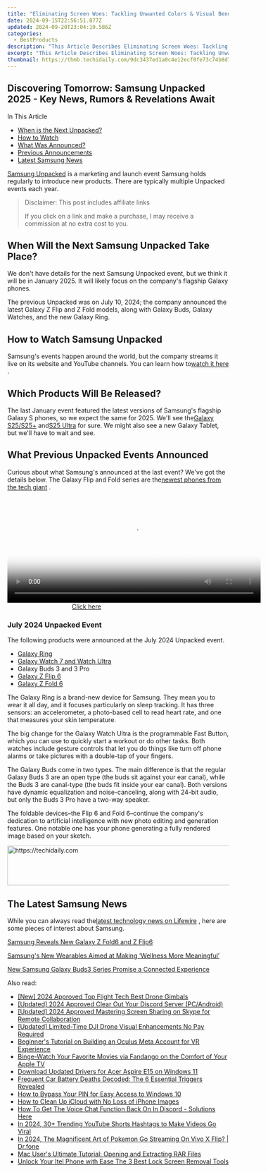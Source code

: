 ```yaml
---
title: "Eliminating Screen Woes: Tackling Unwanted Colors & Visual Bends"
date: 2024-09-15T22:56:51.877Z
updated: 2024-09-20T23:04:19.586Z
categories:
  - BestProducts
description: "This Article Describes Eliminating Screen Woes: Tackling Unwanted Colors & Visual Bends"
excerpt: "This Article Describes Eliminating Screen Woes: Tackling Unwanted Colors & Visual Bends"
thumbnail: https://thmb.techidaily.com/9dc3437ed1a0c4e12ecf0fe73c74b8d72b51654a1b0d3ea6af6735c5a10c75f4.jpg
---
```


## Discovering Tomorrow: Samsung Unpacked 2025 - Key News, Rumors & Revelations Await

 In This Article

* [When is the Next Unpacked?](https://www.lifewire.com/#toc-when-will-the-next-samsung-unpacked-take-place)
* [How to Watch](https://www.lifewire.com/#toc-how-to-watch-samsung-unpacked)
* [What Was Announced?](https://www.lifewire.com/#toc-which-products-will-be-released)
* [Previous Announcements](https://www.lifewire.com/#toc-what-previous-unpacked-events-announced)
* [Latest Samsung News](https://www.lifewire.com/#toc-the-latest-samsung-news)

[Samsung Unpacked](https://shop-links.co/link/?exclusive=1&publisher_slug=itechdaily19598&url=https%3A%2F%2Fwww.samsung.com%2Fglobal%2Fgalaxy%2Fevents%2Funpacked%2F) is a marketing and launch event Samsung holds regularly to introduce new products. There are typically multiple Unpacked events each year.

>  Disclaimer: This post includes affiliate links
>
>  If you click on a link and make a purchase, I may receive a commission at no extra cost to you.
>

## When Will the Next Samsung Unpacked Take Place?

 We don't have details for the next Samsung Unpacked event, but we think it will be in January 2025\. It will likely focus on the company's flagship Galaxy phones.

 The previous Unpacked was on July 10, 2024; the company announced the latest Galaxy Z Flip and Z Fold models, along with Galaxy Buds, Galaxy Watches, and the new Galaxy Ring.

## How to Watch Samsung Unpacked

 Samsung's events happen around the world, but the company streams it live on its website and YouTube channels. You can learn how to[watch it here](https://www.lifewire.com/watch-samsung-unpacked-online-5095263) .

## Which Products Will Be Released?

 The last January event featured the latest versions of Samsung's flagship Galaxy S phones, so we expect the same for 2025\. We'll see the[Galaxy S25/S25+](https://www.lifewire.com/samsung-galaxy-s25-8636730) and[S25 Ultra](https://www.lifewire.com/samsung-galaxy-s25-ultra-8639667) for sure. We might also see a new Galaxy Tablet, but we'll have to wait and see.

## What Previous Unpacked Events Announced

 Curious about what Samsung's announced at the last event? We've got the details below. The Galaxy Flip and Fold series are the[newest phones from the tech giant](https://www.lifewire.com/newest-samsung-galaxy-phone-7567396) .

<!-- affiliate ads begin -->
<span id="1983584">
					<video width="576" height="240" style="cursor:pointer"
           poster="//a.impactradius-go.com/display-clicktoplayimage/1983584.png"
           onclick="if(!this.playClicked){this.play();this.setAttribute('controls',true);this.playClicked=true;}">
	   <source src="//a.impactradius-go.com/display-ad/22993-1983584">
	   <img src="//a.impactradius-go.com/display-clicktoplayimage/1983584.png" style="border: none; height: 100%; width: 100%; object-fit: contain">
	</video>
	<div style="width:360px;text-align:center"><a href="javascript:window.open(decodeURIComponent('https%3A%2F%2Fhomestyler.sjv.io%2Fc%2F5597632%2F1983584%2F22993'), '_blank');void(0);">Click here</a></div>
</span>
<img height="0" width="0" src="https://imp.pxf.io/i/5597632/1983584/22993" style="position:absolute;visibility:hidden;" border="0" />
<!-- affiliate ads end -->

### July 2024 Unpacked Event

 The following products were announced at the July 2024 Unpacked event.

* [Galaxy Ring](https://www.lifewire.com/samsung-galaxy-ring-8431146)
* [Galaxy Watch 7 and Watch Ultra](https://www.lifewire.com/samsung-galaxy-watch-7-8607182)
* Galaxy Buds 3 and 3 Pro
* [Galaxy Z Flip 6](https://www.lifewire.com/samsung-galaxy-z-flip-6-8621840)
* [Galaxy Z Fold 6](https://www.lifewire.com/galaxy-z-fold-6-8418354)

 The Galaxy Ring is a brand-new device for Samsung. They mean you to wear it all day, and it focuses particularly on sleep tracking. It has three sensors: an accelerometer, a photo-based cell to read heart rate, and one that measures your skin temperature.

 The big change for the Galaxy Watch Ultra is the programmable Fast Button, which you can use to quickly start a workout or do other tasks. Both watches include gesture controls that let you do things like turn off phone alarms or take pictures with a double-tap of your fingers.

 The Galaxy Buds come in two types. The main difference is that the regular Galaxy Buds 3 are an open type (the buds sit against your ear canal), while the Buds 3 are canal-type (the buds fit inside your ear canal). Both versions have dynamic equalization and noise-canceling, along with 24-bit audio, but only the Buds 3 Pro have a two-way speaker.

 The foldable devices–the Flip 6 and Fold 6–continue the company's dedication to artificial intelligence with new photo editing and generation features. One notable one has your phone generating a fully rendered image based on your sketch.

<!-- affiliate ads begin -->
<a href="https://appsumo.8odi.net/c/5597632/2137378/7443" target="_top" id="2137378">
  <img src="//a.impactradius-go.com/display-ad/7443-2137378" border="0" alt="https://techidaily.com" width="600" height="90"/>
</a>
<img height="0" width="0" src="https://appsumo.8odi.net/i/5597632/2137378/7443" style="position:absolute;visibility:hidden;" border="0" />
<!-- affiliate ads end -->

## The Latest Samsung News

 While you can always read the[latest technology news on Lifewire](https://www.lifewire.com/news-4795879) , here are some pieces of interest about Samsung.

[Samsung Reveals New Galaxy Z Fold6 and Z Flip6](https://www.lifewire.com/samsung-reveals-new-galaxy-z-fold6-and-z-flip6-8675427)

[Samsung's New Wearables Aimed at Making ‘Wellness More Meaningful’](https://www.lifewire.com/samsung-s-new-wearables-aimed-at-making-wellness-more-meaningful-8675470)

[New Samsung Galaxy Buds3 Series Promise a Connected Experience](https://www.lifewire.com/new-samsung-galaxy-buds3-series-promise-a-connected-experience-8675472)

<ins class="adsbygoogle"
     style="display:block"
     data-ad-format="autorelaxed"
     data-ad-client="ca-pub-7571918770474297"
     data-ad-slot="1223367746"></ins>

<ins class="adsbygoogle"
     style="display:block"
     data-ad-client="ca-pub-7571918770474297"
     data-ad-slot="8358498916"
     data-ad-format="auto"
     data-full-width-responsive="true"></ins>

<span class="atpl-alsoreadstyle">Also read:</span>
<div><ul>
<li><a href="https://vp-tips.techidaily.com/new-2024-approved-top-flight-tech-best-drone-gimbals/"><u>[New] 2024 Approved Top Flight Tech Best Drone Gimbals</u></a></li>
<li><a href="https://discord-videos.techidaily.com/updated-2024-approved-clear-out-your-discord-server-pcandroid/"><u>[Updated] 2024 Approved Clear Out Your Discord Server (PC/Android)</u></a></li>
<li><a href="https://video-screen-grab.techidaily.com/updated-2024-approved-mastering-screen-sharing-on-skype-for-remote-collaboration/"><u>[Updated] 2024 Approved Mastering Screen Sharing on Skype for Remote Collaboration</u></a></li>
<li><a href="https://extra-skills.techidaily.com/updated-limited-time-dji-drone-visual-enhancements-no-pay-required/"><u>[Updated] Limited-Time DJI Drone Visual Enhancements No Pay Required</u></a></li>
<li><a href="https://technical-tips.techidaily.com/beginners-tutorial-on-building-an-oculus-meta-account-for-vr-experience/"><u>Beginner's Tutorial on Building an Oculus Meta Account for VR Experience</u></a></li>
<li><a href="https://technical-tips.techidaily.com/binge-watch-your-favorite-movies-via-fandango-on-the-comfort-of-your-apple-tv/"><u>Binge-Watch Your Favorite Movies via Fandango on the Comfort of Your Apple TV</u></a></li>
<li><a href="https://hardware-help.techidaily.com/download-updated-drivers-for-acer-aspire-e15-on-windows-11/"><u>Download Updated Drivers for Acer Aspire E15 on Windows 11</u></a></li>
<li><a href="https://technical-tips.techidaily.com/frequent-car-battery-deaths-decoded-the-6-essential-triggers-revealed/"><u>Frequent Car Battery Deaths Decoded: The 6 Essential Triggers Revealed</u></a></li>
<li><a href="https://technical-tips.techidaily.com/how-to-bypass-your-pin-for-easy-access-to-windows-10/"><u>How to Bypass Your PIN for Easy Access to Windows 10</u></a></li>
<li><a href="https://technical-tips.techidaily.com/how-to-clean-up-icloud-with-no-loss-of-iphone-images/"><u>How to Clean Up iCloud with No Loss of iPhone Images</u></a></li>
<li><a href="https://technical-tips.techidaily.com/how-to-get-the-voice-chat-function-back-on-in-discord-solutions-here/"><u>How To Get The Voice Chat Function Back On In Discord - Solutions Here</u></a></li>
<li><a href="https://youtube-blog.techidaily.com/24-30plus-trending-youtube-shorts-hashtags-to-make-videos-go-viral/"><u>In 2024, 30+ Trending YouTube Shorts Hashtags to Make Videos Go Viral</u></a></li>
<li><a href="https://change-location.techidaily.com/in-2024-the-magnificent-art-of-pokemon-go-streaming-on-vivo-x-flip-drfone-by-drfone-virtual-android/"><u>In 2024, The Magnificent Art of Pokemon Go Streaming On Vivo X Flip? | Dr.fone</u></a></li>
<li><a href="https://technical-tips.techidaily.com/mac-users-ultimate-tutorial-opening-and-extracting-rar-files/"><u>Mac User's Ultimate Tutorial: Opening and Extracting RAR Files</u></a></li>
<li><a href="https://unlock-android.techidaily.com/unlock-your-itel-phone-with-ease-the-3-best-lock-screen-removal-tools-by-drfone-android/"><u>Unlock Your Itel Phone with Ease The 3 Best Lock Screen Removal Tools</u></a></li>
</ul></div>

